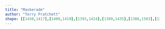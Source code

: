 ```yaml
---
title: "Maskerade"
author: "Terry Pratchett"
shape: [[1430,1417],[1400,1419],[1393,1424],[1389,1435],[1386,1503],[1387,1518],[1385,1527],[1385,1567],[1383,1576],[1382,1610],[1380,1617],[1379,1679],[1374,1718],[1371,1798],[1362,1905],[1361,1954],[1357,2023],[1357,2031],[1359,2038],[1357,2048],[1358,2064],[1356,2070],[1349,2172],[1350,2189],[1348,2229],[1352,2262],[1351,2312],[1354,2317],[1360,2320],[1389,2322],[1451,2322],[1483,2319],[1487,2316],[1489,2312],[1493,2291],[1487,2247],[1489,2215],[1486,2200],[1486,2170],[1490,2131],[1492,2051],[1500,1953],[1500,1931],[1503,1903],[1508,1794],[1511,1776],[1512,1750],[1514,1739],[1516,1686],[1522,1620],[1523,1587],[1526,1563],[1527,1513],[1530,1488],[1530,1468],[1533,1434],[1530,1428],[1522,1425],[1501,1424],[1487,1421],[1468,1421],[1439,1417]]
---
```

